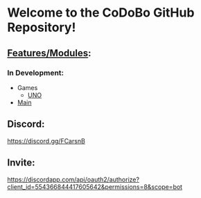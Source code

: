 # Welcome to the CoDoBo GitHub Repository!

## [Features/Modules](modules):

### In Development:
- Games
    - [UNO](modules/uno)
- [Main](modules/main)

## Discord:

<https://discord.gg/FCarsnB>

## Invite:

<https://discordapp.com/api/oauth2/authorize?client_id=554366844417605642&permissions=8&scope=bot>